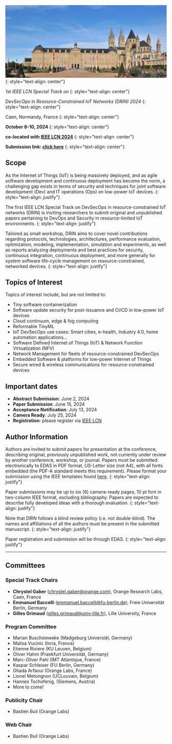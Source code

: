 ![image](/banner.jpg)
{: style="text-align: center"}

_1st IEEE LCN Special Track on_
{: style="text-align: center"}

_DevSecOps in Resource-Constrained IoT Networks (DRIN) 2024_
{: style="text-align: center"}

Caen, Normandy, France
{: style="text-align: center"}

**October 8-10, 2024**
{: style="text-align: center"}

**co-located with [IEEE LCN 2024](https://www.ieeelcn.org/)**
{: style="text-align: center"}

**Submission link: [click here](https://www.ieeelcn.org/)**
{: style="text-align: center"}

## Scope
As the Internet of Things (IoT) is being massively deployed, and as agile software development and continuous deployment has become the norm, a challenging gap exists in terms of security and techniques for joint software development (Dev) and IT operations (Ops) on low-power IoT devices.
{: style="text-align: justify"}

The first IEEE LCN Special Track on DevSecOps in resource-constrained IoT networks (DRIN) is inviting  researchers to submit original and unpublished papers pertaining to DevOps and Security in resource-limited IoT environments.
{: style="text-align: justify"}

Tailored as small workshop, DRIN aims to cover novel contributions regarding protocols, technologies, architectures, performance evaluation, optimization, modeling, implementation, simulation and experiments, as well as reports analyzing deployments and best practices for security, continuous integration, continuous deployment, and more generally for system software life-cycle management on resource-constrained, networked devices.
{: style="text-align: justify"}


## Topics of Interest
Topics of interest include, but are not limited to:
- Tiny software containerization
- Software update security for post-issuance and CI/CD in low-power IoT devices
- Cloud continuum, edge & fog computing
- Reformable TinyML
- IoT DevSecOps use cases: Smart cities, e-health, Industry 4.0, home automation applications...
- Software Defined Internet of Things (IoT) & Network Function Virtualization (NFV)
- Network Management for fleets of resource-constrained DevSecOps
- Embedded Software & platforms for low-power Internet of Things
- Secure wired & wireless communications for resource-constrained devices

## Important dates
- **Abstract Submission**: June 2, 2024
- **Paper Submission**: June 15, 2024
- **Acceptance Notification**: July 13, 2024
- **Camera Ready**: July 25, 2024
- **Registration**: please register via [IEEE LCN](https://www.ieeelcn.org/)

## Author Information
Authors are invited to submit papers for presentation at the conference, describing original, previously unpublished work, not currently under review by another conference, workshop, or journal. 
Papers must be submitted electronically to EDAS in PDF format, US-Letter size (not A4), with all fonts embedded (the PDF-A standard meets this requirement). 
Please format your submission using the IEEE templates found [here](https://www.ieee.org/conferences/publishing/templates.html).
{: style="text-align: justify"}

Paper submissions may be up to six (6) camera-ready pages, 10 pt font in two-column IEEE format, excluding bibliography. 
Papers are expected to describe fully developed ideas with a thorough evaluation.
{: style="text-align: justify"}

Note that DRIN follows a blind review policy (i.e. not double-blind). 
The names and affiliations of all the authors must be present in the submitted manuscript.
{: style="text-align: justify"}

Paper registration and submission will be through EDAS.
{: style="text-align: justify"}

* * *

## Committees

### Special Track Chairs
- **Chrystel Gaber** ([chrystel.gaber@orange.com](mailto:chrystel.gaber@orange.com)), Orange Research Labs, Caen, France
- **Emmanuel Baccelli** ([emmanuel.baccelli@fu-berlin.de](mailto:emmanuel.baccelli@fu-berlin.de)), Freie Universität Berlin, Germany
- **Gilles Grimaud** ([gilles.grimaud@univ-lille.fr](mailto:gilles.grimaud@univ-lille.fr)), Lille University, France


  
### Program Committee
- Marian Buschsieweke (Madgeburg Universiät, Germany)
- Malisa Vucinic (Inria, France)
- Etienne Riviere (KU Leuven, Belgium)
- Oliver Hahm (Frankfurt Universität, Germany)
- Marc-Oliver Pahl (IMT Atlantique, France)
- Kaspar Schleiser (FU Berlin, Germany)
- Ghada Arfaoui (Orange Labs, France)
- Lionel Metongnon (UCLouvain, Belgium)
- Hannes Tschofenig, (Siemens, Austria)
- More to come!

### Publicity Chair
- Bastien Buil (Orange Labs)

### Web Chair
- Bastien Buil (Orange Labs)


